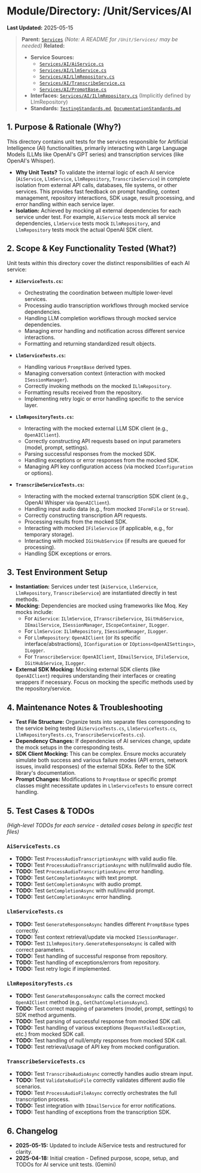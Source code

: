 # Module/Directory: /Unit/Services/AI

**Last Updated:** 2025-05-15

> **Parent:** [`Services`](../README.md)
> *(Note: A README for `/Unit/Services/` may be needed)*
> **Related:**
> * **Service Sources:**
>   * [`Services/AI/AiService.cs`](../../../../api-server/Services/AI/AiService.cs)
>   * [`Services/AI/LlmService.cs`](../../../../api-server/Services/AI/LlmService.cs)
>   * [`Services/AI/LlmRepository.cs`](../../../../api-server/Services/AI/LlmRepository.cs)
>   * [`Services/AI/TranscribeService.cs`](../../../../api-server/Services/AI/TranscribeService.cs)
>   * [`Services/AI/PromptBase.cs`](../../../../api-server/Services/AI/PromptBase.cs)
> * **Interfaces:** [`Services/AI/ILlmRepository.cs`](../../../../api-server/Services/AI/ILlmRepository.cs) (Implicitly defined by LlmRepository)
> * **Standards:** [`TestingStandards.md`](../../../../Zarichney.Standards/Standards/TestingStandards.md), [`DocumentationStandards.md`](../../../../Zarichney.Standards/Development/DocumentationStandards.md)

## 1. Purpose & Rationale (Why?)

This directory contains unit tests for the services responsible for Artificial Intelligence (AI) functionalities, primarily interacting with Large Language Models (LLMs like OpenAI's GPT series) and transcription services (like OpenAI's Whisper).

* **Why Unit Tests?** To validate the internal logic of each AI service (`AiService`, `LlmService`, `LlmRepository`, `TranscribeService`) in complete isolation from external API calls, databases, file systems, or other services. This provides fast feedback on prompt handling, context management, repository interactions, SDK usage, result processing, and error handling within each service layer.
* **Isolation:** Achieved by mocking all external dependencies for each service under test. For example, `AiService` tests mock all service dependencies, `LlmService` tests mock `ILlmRepository`, and `LlmRepository` tests mock the actual OpenAI SDK client.

## 2. Scope & Key Functionality Tested (What?)

Unit tests within this directory cover the distinct responsibilities of each AI service:

* **`AiServiceTests.cs`:**
    * Orchestrating the coordination between multiple lower-level services.
    * Processing audio transcription workflows through mocked service dependencies.
    * Handling LLM completion workflows through mocked service dependencies.
    * Managing error handling and notification across different service interactions.
    * Formatting and returning standardized result objects.

* **`LlmServiceTests.cs`:**
    * Handling various `PromptBase` derived types.
    * Managing conversation context (interaction with mocked `ISessionManager`).
    * Correctly invoking methods on the mocked `ILlmRepository`.
    * Formatting results received from the repository.
    * Implementing retry logic or error handling specific to the service layer.

* **`LlmRepositoryTests.cs`:**
    * Interacting with the mocked external LLM SDK client (e.g., `OpenAIClient`).
    * Correctly constructing API requests based on input parameters (model, prompt, settings).
    * Parsing successful responses from the mocked SDK.
    * Handling exceptions or error responses from the mocked SDK.
    * Managing API key configuration access (via mocked `IConfiguration` or options).

* **`TranscribeServiceTests.cs`:**
    * Interacting with the mocked external transcription SDK client (e.g., OpenAI Whisper via `OpenAIClient`).
    * Handling input audio data (e.g., from mocked `IFormFile` or `Stream`).
    * Correctly constructing transcription API requests.
    * Processing results from the mocked SDK.
    * Interacting with mocked `IFileService` (if applicable, e.g., for temporary storage).
    * Interacting with mocked `IGitHubService` (if results are queued for processing).
    * Handling SDK exceptions or errors.

## 3. Test Environment Setup

* **Instantiation:** Services under test (`AiService`, `LlmService`, `LlmRepository`, `TranscribeService`) are instantiated directly in test methods.
* **Mocking:** Dependencies are mocked using frameworks like Moq. Key mocks include:
    * For `AiService`: `ILlmService`, `ITranscribeService`, `IGitHubService`, `IEmailService`, `ISessionManager`, `IScopeContainer`, `ILogger`.
    * For `LlmService`: `ILlmRepository`, `ISessionManager`, `ILogger`.
    * For `LlmRepository`: `OpenAIClient` (or its specific interface/abstractions), `IConfiguration` or `IOptions<OpenAISettings>`, `ILogger`.
    * For `TranscribeService`: `OpenAIClient`, `IEmailService`, `IFileService`, `IGitHubService`, `ILogger`.
* **External SDK Mocking:** Mocking external SDK clients (like `OpenAIClient`) requires understanding their interfaces or creating wrappers if necessary. Focus on mocking the specific methods used by the repository/service.

## 4. Maintenance Notes & Troubleshooting

* **Test File Structure:** Organize tests into separate files corresponding to the service being tested (`AiServiceTests.cs`, `LlmServiceTests.cs`, `LlmRepositoryTests.cs`, `TranscribeServiceTests.cs`).
* **Dependency Changes:** If dependencies of AI services change, update the mock setups in the corresponding tests.
* **SDK Client Mocking:** This can be complex. Ensure mocks accurately simulate both success and various failure modes (API errors, network issues, invalid responses) of the external SDKs. Refer to the SDK library's documentation.
* **Prompt Changes:** Modifications to `PromptBase` or specific prompt classes might necessitate updates in `LlmServiceTests` to ensure correct handling.

## 5. Test Cases & TODOs

*(High-level TODOs for each service - detailed cases belong in specific test files)*

### `AiServiceTests.cs`
* **TODO:** Test `ProcessAudioTranscriptionAsync` with valid audio file.
* **TODO:** Test `ProcessAudioTranscriptionAsync` with null/invalid audio file.
* **TODO:** Test `ProcessAudioTranscriptionAsync` error handling.
* **TODO:** Test `GetCompletionAsync` with text prompt.
* **TODO:** Test `GetCompletionAsync` with audio prompt.
* **TODO:** Test `GetCompletionAsync` with null/invalid prompt.
* **TODO:** Test `GetCompletionAsync` error handling.

### `LlmServiceTests.cs`
* **TODO:** Test `GenerateResponseAsync` handles different `PromptBase` types correctly.
* **TODO:** Test context retrieval/update via mocked `ISessionManager`.
* **TODO:** Test `ILlmRepository.GenerateResponseAsync` is called with correct parameters.
* **TODO:** Test handling of successful response from repository.
* **TODO:** Test handling of exceptions/errors from repository.
* **TODO:** Test retry logic if implemented.

### `LlmRepositoryTests.cs`
* **TODO:** Test `GenerateResponseAsync` calls the correct mocked `OpenAIClient` method (e.g., `GetChatCompletionsAsync`).
* **TODO:** Test correct mapping of parameters (model, prompt, settings) to SDK method arguments.
* **TODO:** Test parsing of successful response from mocked SDK call.
* **TODO:** Test handling of various exceptions (`RequestFailedException`, etc.) from mocked SDK call.
* **TODO:** Test handling of null/empty responses from mocked SDK call.
* **TODO:** Test retrieval/usage of API key from mocked configuration.

### `TranscribeServiceTests.cs`
* **TODO:** Test `TranscribeAudioAsync` correctly handles audio stream input.
* **TODO:** Test `ValidateAudioFile` correctly validates different audio file scenarios.
* **TODO:** Test `ProcessAudioFileAsync` correctly orchestrates the full transcription process.
* **TODO:** Test integration with `IEmailService` for error notifications.
* **TODO:** Test handling of exceptions from the transcription SDK.

## 6. Changelog

* **2025-05-15:** Updated to include AiService tests and restructured for clarity.
* **2025-04-18:** Initial creation - Defined purpose, scope, setup, and TODOs for AI service unit tests. (Gemini)

